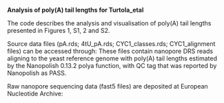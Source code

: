 **Analysis of poly(A) tail lengths for Turtola_etal**

The code describes the analysis and visualisation of poly(A) tail lengths presented in Figures 1, S1, 2 and S2.

Source data files (pA.rds; 4tU_pA.rds; CYC1_classes.rds; CYC1_alignment files) can be accessed through:
These files contain nanopore DRS reads aligning to the yeast reference genome with poly(A) tail lengths estimated by the Nanopolish 0.13.2 polya function, with QC tag that was reported by Nanopolish as PASS.

Raw nanopore sequencing data (fast5 files) are deposited at European Nucleotide Archive:

